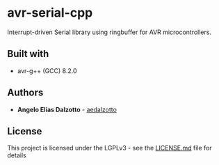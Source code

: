 # avr-serial-cpp

Interrupt-driven Serial library using ringbuffer for AVR microcontrollers.

## Built with

* avr-g++ (GCC) 8.2.0

## Authors

* **Angelo Elias Dalzotto** - [aedalzotto](https://github.com/aedalzotto)

## License

This project is licensed under the LGPLv3 - see the [LICENSE.md](LICENSE.md) file for details
